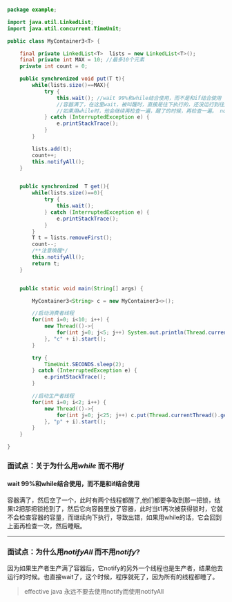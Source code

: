 ```java

package example;

import java.util.LinkedList;
import java.util.concurrent.TimeUnit;

public class MyContainer3<T> {

	final private LinkedList<T>  lists = new LinkedList<T>();
	final private int MAX = 10; //最多10个元素
	private int count = 0;

	public synchronized void put(T t){
		while(lists.size()==MAX){
			try {
				this.wait(); //wait 99%和while结合使用，而不是和if结合使用
				//容器满了，在这里wait，被叫醒时，直接是往下执行的，还没运行到往里扔的适合，另外一个线程往里扔了，导致出错。
				//如果用while时，他会继续再检查一遍，醒了的时候，再检查一遍。 notifyAll可以叫醒多个线程。
			} catch (InterruptedException e) {
				e.printStackTrace();
			}
		}

		lists.add(t);
		count++;
		this.notifyAll();
	}


	public synchronized  T get(){
		while(lists.size()==0){
			try {
				this.wait();
			} catch (InterruptedException e) {
				e.printStackTrace();
			}
		}
		T t = lists.removeFirst();
		count--;
		/**注意唤醒*/
		this.notifyAll();
		return t;
	}


	public static void main(String[] args) {

		MyContainer3<String> c = new MyContainer3<>();

		//启动消费者线程
		for(int i=0; i<10; i++) {
			new Thread(()->{
				for(int j=0; j<5; j++) System.out.println(Thread.currentThread().getName() +"--"+c.get());
			}, "c" + i).start();
		}

		try {
			TimeUnit.SECONDS.sleep(2);
		} catch (InterruptedException e) {
			e.printStackTrace();
		}

		//启动生产者线程
		for(int i=0; i<2; i++) {
			new Thread(()->{
				for(int j=0; j<25; j++) c.put(Thread.currentThread().getName() + " " + j);
			}, "p" + i).start();
		}
	}

}

```

### 面试点：关于为什么用*while* 而不用*if*

#### wait 99%和while结合使用，而不是和if结合使用

容器满了，然后空了一个，此时有两个线程都醒了,他们都要争取到那一把锁，结果t2把那把锁抢到了，然后它向容器里放了容器，此时当t1再次被获得锁时，它就不会检查容器的容量，而继续向下执行，导致出错，如果用while的话，它会回到上面再检查一次，然后睡眠。

---

### 面试点：为什么用*notifyAll* 而不用*notify*?

因为如果生产者生产满了容器后，它notify的另外一个线程也是生产者，结果他去运行的时候。也直接wait了，这个时候，程序就死了，因为所有的线程都睡了。

> effective java 永远不要去使用notify而使用notifyAll
